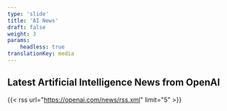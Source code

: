 ```yaml
---
type: 'slide'
title: 'AI News'
draft: false
weight: 3
params:
    headless: true
translationKey: media
---
```


## Latest Artificial Intelligence News from OpenAI

{{< rss url="https://openai.com/news/rss.xml" limit="5" >}}
